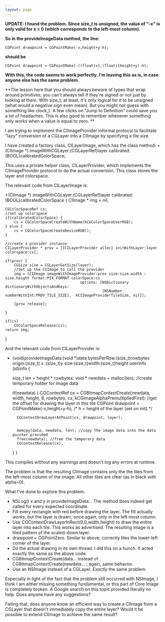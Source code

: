 ```yaml
---
layout: page
---
```


**UPDATE: I found the problem. Since size_t is unsigned, the value of "-x" is only valid for x = 0 (which corresponds to the left-most column).**

**So in the provideImageData method, the line:**

    CGPoint drawpoint = CGPointMake(-x,height+y-h);

**should be**

    CGPoint drawpoint = CGPointMake(-((float)x),(float)(height+y)-h);

**With this, the code seems to work perfectly. I'm leaving this as is, in case anyone else has the same problem.**

**The lesson here that you should always beware of types that wrap around primitives; you can't always tell if they're signed or not just by looking at them. With size_t, at least, it's only logical for it to be unsigned (what would a negative sign even mean). But you might not guess with something like clock_t. A few clicks on "Jump to Definition" could save you a lot of headaches. This is also good to remember whenever something only works when a value is equal to zero. **

I am trying to implement the CIImageProvider informal protocol to facilitate "lazy" conversion of a CGLayer into a CIImage by specifying a tile size.

I have created a factory class, CIL<nowiki/>ayerImage, which has the class method:
+(CIImage *) imageWithCGLayer:(CGLayerRef)layer calibrated:(BOOL)calibratedColorSpace;


This uses a private helper class, CIL<nowiki/>ayerProvider, which implements the CIImageProvider protocol to do the actual conversion. This class stores the layer and colorspace.

The relevant code from CIL<nowiki/>ayerImage is: 

    

+(CIImage *) imageWithCGLayer:(CGLayerRef)layer calibrated:(BOOL)calibratedColorSpace {
    CIImage * img = nil;

    CGColorSpaceRef cs;
    //set up colorspace
    if(calibratedColorSpace) {
        cs = CGColorSpaceCreateWithName(kCGColorSpaceUserRGB);
    } else {
        cs = CGColorSpaceCreateDeviceRGB();
    }
    
    //create a provider instance
    CILayerProvider * prov = [[CILayerProvider alloc] initWithLayer:layer colorspace:cs];
    
    if(prov) {
        CGSize size = CGLayerGetSize(layer);
        //Set up the CIImage to call the provider
        img = [CIImage imageWithImageProvider:prov size:size.width : size.height format:PIX_FORMAT colorSpace:cs
                                      options: [NSDictionary dictionaryWithObjectsAndKeys:
                                                [NSNumber numberWithInt:PROV_TILE_SIZE],  kCIImageProviderTileSize, nil]];

        [prov release];

    }
    
    if(cs)
        CGColorSpaceRelease(cs);
    return img;
}



And the relevant code from CIL<nowiki/>ayerProvider is:

    

- (void)provideImageData:(void *)data bytesPerRow:(size_t)rowbytes origin:(size_t) x :(size_t)y size:(size_t)width:(size_t)height userInfo (id)info {
    
    size_t len = height * rowbytes;
    void * newdata = malloc(len); //create temporary holder for image data
    
    if(newdata) {
        CGContextRef cx = CGBitmapContextCreate(newdata, width, height, 8, rowbytes, cs, kCGImageAlphaPremultipliedFirst);
        //get the offset for drawing the layer in this tile
        CGPoint drawpoint = CGPointMake(-x,height+y-h); /* h = height of the layer (set on init) */

        CGContextDrawLayerAtPoint(cx, drawpoint, layer);
        
        
        memcpy(data, newdata, len); //copy the image data into the data pointer provided
        free(newdata); //free the temporary data
        CGContextRelease(cx);
    }
}



This compiles without any warnings and doesn't log any errors at runtime.

The problem is that the resulting CIImage contains only the the tiles from the left-most column of the image. All other tiles are clear (as in black with alpha=0).

What I've done to explore this problem:

* NSLog() x and y in provideImageData: . The method does indeed get called for every expected coordinate.
* Fill every rectangle with red before drawing the layer. The fill actually *works*, but the layer is drawn, once again, only in the left-most column.
* Use CGContextDrawLayerInRect(0,0,width,height) to draw the entire layer into each tile. This works as advertised. The resulting image is a tiled pattern of the scaled-down layer.
* drawpoint = CGPointZero. Similar to above; correctly tiles the lower-left corner of the layer.
* Do the actual drawing in its own thread. I did this on a hunch. It acted exactly the same as the above code.
* CGBitmapContextCreate(data... instead of CGBitmapContextCreate(newdata... ; again, same behavior.
* Use an NSImage instead of a CGLayer. *Exactly* the same problem.
 

Especially in light of the fact that the problem still occurred with NSImage, I think I am either missing something fundamental, or this part of Core Image is completely broken. A Google search on this topic provided literally no help. Does anyone have any suggestions?

Failing that, does anyone know an efficient way to create a CIImage from a CGLayer that doesn't immediately copy the entire layer? Would it be possible to extend CIImage to achieve the same result?
